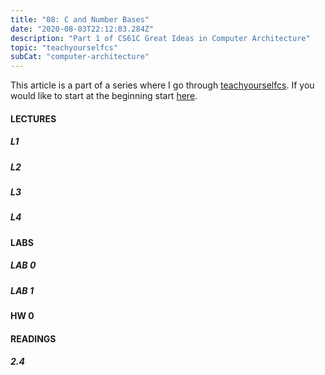 ```yaml
---
title: "08: C and Number Bases"
date: "2020-08-03T22:12:03.284Z"
description: "Part 1 of CS61C Great Ideas in Computer Architecture"
topic: "teachyourselfcs"
subCat: "computer-architecture"
---
```


This article is a part of a series where I go through [teachyourselfcs](https://teachyourselfcs.com/).
If you would like to start at the beginning start [here](https://bpp.dev/articles/teachyourselfcs/programming/00-getting-started/).

#### LECTURES

##### L1

##### L2

##### L3

##### L4

#### LABS

##### LAB 0

##### LAB 1

#### HW 0

#### READINGS

##### 2.4
